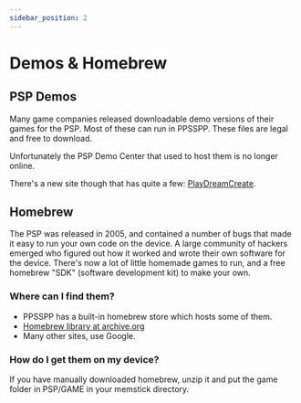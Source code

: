 ```yaml
---
sidebar_position: 2
---
```


# Demos & Homebrew

## PSP Demos

Many game companies released downloadable demo versions of their games for the PSP. Most of these can run in PPSSPP. These files are legal and free to download.

Unfortunately the PSP Demo Center that used to host them is no longer online.

There's a new site though that has quite a few: [PlayDreamCreate](https://playdreamcreate.com/).

## Homebrew

The PSP was released in 2005, and contained a number of bugs that made it easy to run your own code on the device. A large community of hackers emerged who figured out how it worked and wrote their own software for the device. There's now a lot of little homemade games to run, and a free homebrew "SDK" (software development kit) to make your own.

### Where can I find them?

- PPSSPP has a built-in homebrew store which hosts some of them.
- [Homebrew library at archive.org](https://archive.org/details/psp-homebrew-library)
- Many other sites, use Google.

### How do I get them on my device?

If you have manually downloaded homebrew, unzip it and put the game folder in PSP/GAME in your memstick directory.
